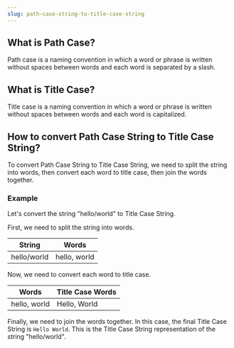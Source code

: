 ```yaml
---
slug: path-case-string-to-title-case-string
---
```


## What is Path Case?

Path case is a naming convention in which a word or phrase is written without spaces between words and each word is separated by a slash.

## What is Title Case?

Title case is a naming convention in which a word or phrase is written without spaces between words and each word is capitalized.

## How to convert Path Case String to Title Case String?

To convert Path Case String to Title Case String, we need to split the string into words, then convert each word to title case, then join the words together.

### Example

Let's convert the string "hello/world" to Title Case String.

First, we need to split the string into words.

| String      | Words        |
| ----------- | ------------ |
| hello/world | hello, world |

Now, we need to convert each word to title case.

| Words        | Title Case Words |
| ------------ | ---------------- |
| hello, world | Hello, World     |

Finally, we need to join the words together. In this case, the final Title Case String is `Hello World`. This is the Title Case String representation of the string "hello/world".
